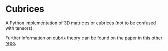 # Cubrices

A Python implementation of 3D matrices or cubrices (not to be confused with tensors).

Further information on cubrix theory can be found on the paper in [this other repo](https://github.com/erikucenik/cubrices-paper).
